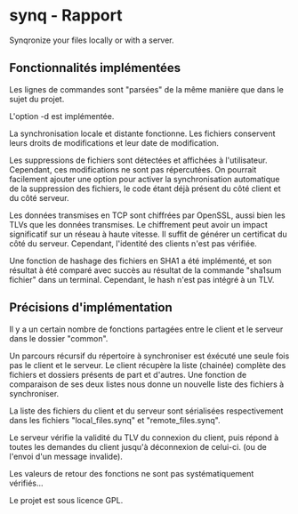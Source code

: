 # synq - Rapport

Synqronize your files locally or with a server.

Fonctionnalités implémentées
-------
Les lignes de commandes sont "parsées" de la même manière que dans le sujet du projet.

L'option -d est implémentée.

La synchronisation locale et distante fonctionne. Les fichiers conservent leurs droits de modifications et leur date de modification.

Les suppressions de fichiers sont détectées et affichées à l'utilisateur. Cependant, ces modifications ne sont pas répercutées. On pourrait facilement ajouter une option pour activer la synchronisation automatique de la suppression des fichiers, le code étant déjà présent du côté client et du côté serveur.

Les données transmises en TCP sont chiffrées par OpenSSL, aussi bien les TLVs que les données transmises. Le chiffrement peut avoir un impact significatif sur un réseau à haute vitesse.
Il suffit de générer un certificat du côté du serveur. Cependant, l'identité des clients n'est pas vérifiée.

Une fonction de hashage des fichiers en SHA1 a été implémenté, et son résultat à été comparé avec succès au résultat de la commande "sha1sum fichier" dans un terminal. Cependant, le hash n'est pas intégré à un TLV.

Précisions d'implémentation
-------
Il y a un certain nombre de fonctions partagées entre le client et le serveur dans le dossier "common".

Un parcours récursif du répertoire à synchroniser est éxécuté une seule fois pas le client et le serveur. Le client récupère la liste (chainée) complète des fichiers et dossiers présents de part et d'autres. Une fonction de comparaison de ses deux listes nous donne un nouvelle liste des fichiers à synchroniser.

La liste des fichiers du client et du serveur sont sérialisées respectivement dans les fichiers "local_files.synq" et "remote_files.synq".

Le serveur vérifie la validité du TLV du connexion du client, puis répond à toutes les demandes du client jusqu'à déconnexion de celui-ci. (ou de l'envoi d'un message invalide).

Les valeurs de retour des fonctions ne sont pas systématiquement vérifiés...

Le projet est sous licence GPL.
